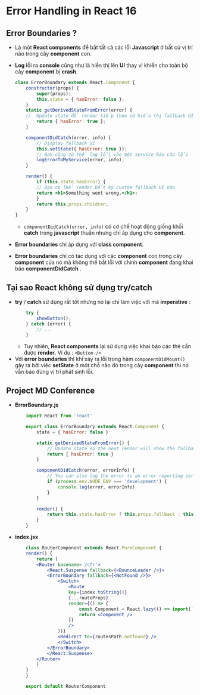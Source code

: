 # Error Handling in React 16

## Error Boundaries ?
- Là một **React components** để bắt tất cả các lỗi **Javascript** ở bất cứ vị trí nào trong cây **component** con.
- **Log** lỗi ra **console** cũng như là hiển thị lên **UI** thay vì khiến cho toàn bộ cây **component** bị **crash**.
    ```jsx
    class ErrorBoundary extends React.Component {
        constructor(props) {
            super(props);
            this.state = { hasError: false };
        }
        static getDerivedStateFromError(error) {
        //  Update state để render tiếp theo sẽ hiển thị fallback UI.
            return { hasError: true };
        }

        componentDidCatch(error, info) {
            // Display fallback UI
            this.setState({ hasError: true });
            // Bạn cũng có thể log lỗi vào một service báo cáo lỗi
            logErrorToMyService(error, info);
        }

        render() {
            if (this.state.hasError) {
            // Bạn có thể render bất kỳ custom fallback UI nào
            return <h1>Something went wrong.</h1>;
            }
            return this.props.children;
        }
    }
    ```
    - `componentDidCatch(error, info)` có cơ chế hoạt động giống khối **catch** trong **javascript** thuần nhưng chỉ áp dụng cho **component**.

- **Error boundaries** chỉ áp dụng với **class component**.
- **Error boundaries** chỉ có tác dụng với các **component** con trong cây **component** của nó mà không thể bắt lỗi với chính **component** đang khai báo **componentDidCatch** .

## Tại sao React không sử dụng try/catch
- **try** / **catch** sử dụng rất tốt nhưng nó lại chỉ làm việc với mã **imperative** :
    ```javascript
        try {
            showButton();
        } catch (error) {
            // ...
        }
    ```
    - Tuy nhiên, **React components** lại sử dụng việc khai báo các thẻ cần được **render**. Ví dụ : `<Button />`
- Với **error boundaries** thì khi xảy ra lỗi trong hàm `componentDidMount()` gây ra bởi việc **setState** ở một chỗ nào đó trong cây **component** thì nó vẫn báo đúng vị trí phát sinh lỗi.

## Project MD Conference
- **ErrorBoundary.js**
    ```jsx
        import React from 'react'

        export class ErrorBoundary extends React.Component {
            state = { hasError: false }

            static getDerivedStateFromError() {
                // Update state so the next render will show the fallback UI.
                return { hasError: true }
            }

            componentDidCatch(error, errorInfo) {
                // You can also log the error to an error reporting service
                if (process.env.NODE_ENV === 'development') {
                    console.log(error, errorInfo)
                }
            }

            render() {
                return this.state.hasError ? this.props.fallback : this.props.children
            }
        }
    ```
- **index.jsx**
    ```jsx
        class RouterComponent extends React.PureComponent {
        render() {
            return (
            <Router basename='/cfr'>
                <React.Suspense fallback={<BounceLoader />}>
                <ErrorBoundary fallback={<NotFound />}>
                    <Switch>
                        <Route
                        key={index.toString()}
                        {...routeProps}
                        render={() => {
                            const Component = React.lazy(() => import(`../pages/${component}`))
                            return <Component />
                        }}
                        />
                    ))}
                    <Redirect to={routesPath.notfound} />
                    </Switch>
                </ErrorBoundary>
                </React.Suspense>
            </Router>
            )
        }
        }

        export default RouterComponent

    ```